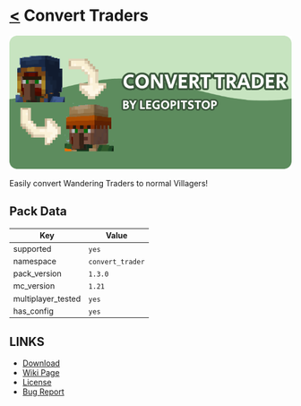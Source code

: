 # [<](../README.md) Convert Traders

![alt](banner.png)

Easily convert Wandering Traders to normal Villagers!

## Pack Data

| Key                | Value            |
| ------------------ | ---------------- |
| supported          | `yes`            |
| namespace          | `convert_trader` |
| pack_version       | `1.3.0`          |
| mc_version         | `1.21`           |
| multiplayer_tested | `yes`            |
| has_config         | `yes`            |

## LINKS

- [Download](https://www.curseforge.com/minecraft/customization/convert-traders-datapack-edition)
- [Wiki Page](https://github.com/legopitstop/Datapacks/wiki)
- [License](https://license.lpsmods.dev)
- [Bug Report](https://github.com/legopitstop/Datapacks/issues)
